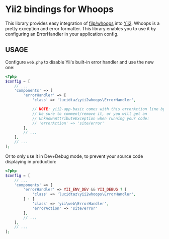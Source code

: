 Yii2 bindings for Whoops
==========================

This library provides easy integration of
[filp/whoops](https://github.com/filp/whoops) into
[Yii2](https://github.com/yiisoft/yii2). Whoops is a pretty exception and error
formatter. This library enables you to use it by configuring an ErrorHandler in
your application config.

USAGE
-----

Configure `web.php` to disable Yii's built-in error handler and use the new one:

```php
<?php
$config = [
    // ...
    'components' => [
        'errorHandler' => [
            'class' => 'lucidtaz\yii2whoops\ErrorHandler',

            // NOTE: yii2-app-basic comes with this errorAction line by default,
            // be sure to comment/remove it, or you will get an
            // UnknownAttributeException when running your code:
            // 'errorAction' => 'site/error'
        ],
        // ...
    ],
    // ...
];
```

Or to only use it in Dev+Debug mode, to prevent your source code displaying in
production:

```php
<?php
$config = [
    // ...
    'components' => [
        'errorHandler' => YII_ENV_DEV && YII_DEBUG ? [
            'class' => 'lucidtaz\yii2whoops\ErrorHandler',
        ] : [
            'class' => 'yii\web\ErrorHandler',
            'errorAction' => 'site/error'
        ],
        // ...
    ],
    // ...
];
```
